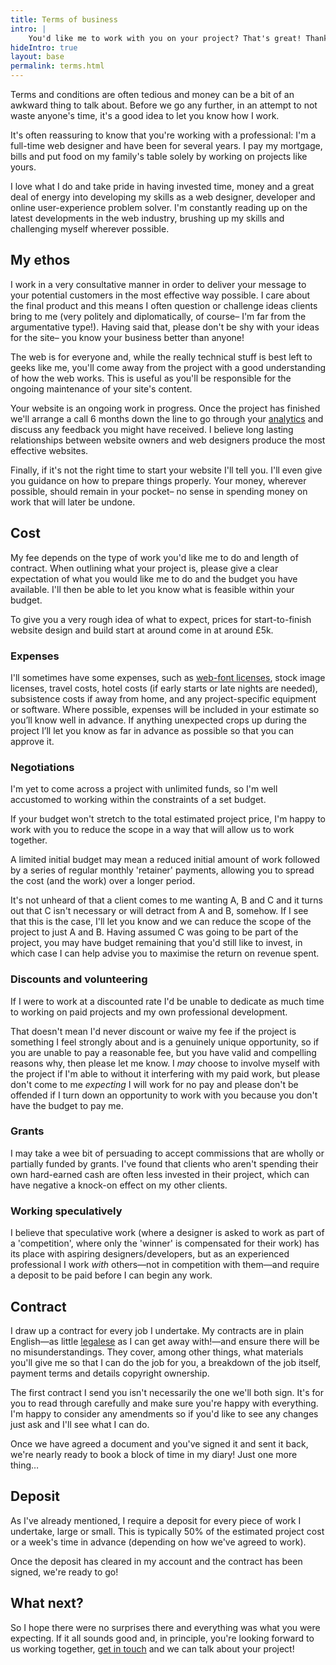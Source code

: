 ```yaml
---
title: Terms of business
intro: |
    You'd like me to work with you on your project? That's great! Thanks for thinking of me and for taking the time to get in touch. Before we go any further, have a quick read of this page.
hideIntro: true
layout: base
permalink: terms.html
---
```


Terms and conditions are often tedious and money can be a bit of an awkward thing to talk about. Before we go any further, in an attempt to not waste anyone's time, it's a good idea to let you know how I work.

It's often reassuring to know that you're working with a professional: I'm a full-time web designer and have been for several years. I pay my mortgage, bills and put food on my family's table solely by working on projects like yours.

I love what I do and take pride in having invested time, money and a great deal of energy into developing my skills as a web designer, developer and online user-experience problem solver. I'm constantly reading up on the latest developments in the web industry, brushing up my skills and challenging myself wherever possible.


## My ethos

I work in a very consultative manner in order to deliver your message to your potential customers in the most effective way possible. I care about the final product and this means I often question or challenge ideas clients bring to me (very politely and diplomatically,  of course– I'm far from the argumentative type!). Having said that, please don't be shy with your ideas for the site– you know your business better than anyone!

The web is for everyone and, while the really technical stuff is best left to geeks like me, you'll come away from the project with a good understanding of how the web works. This is useful as you'll be responsible for the ongoing maintenance of your site's content.

Your website is an ongoing work in progress. Once the project has finished we'll arrange a call 6 months down the line to go through your [analytics](/blog/google-analytics) and discuss any feedback you might have received. I believe long lasting relationships between website owners and web designers produce the most effective websites.

Finally, if it's not the right time to start your website I'll tell you. I'll even give you guidance on how to prepare things properly. Your money, wherever possible, should remain in your pocket– no sense in spending money on work that will later be undone.


## Cost

My fee depends on the type of work you'd like me to do and length of contract. When outlining what your project is, please give a clear expectation of what you would like me to do and the budget you have available. I'll then be able to let you know what is feasible within your budget.

To give you a very rough idea of what to expect, prices for start-to-finish website design and build start at around come in at around £5k.

### Expenses

I'll sometimes have some expenses, such as [web-font licenses](/blog/webfonts), stock image licenses, travel costs, hotel costs (if early starts or late nights are needed), subsistence costs if away from home, and any project-specific equipment or software. Where possible, expenses will be included in your estimate so you’ll know well in advance. If anything unexpected crops up during the project I’ll let you know as far in advance as possible so that you can approve it.

### Negotiations

I'm yet to come across a project with unlimited funds, so I'm well accustomed to working within the constraints of a set budget.

If your budget won't stretch to the total estimated project price, I'm happy to work with you to reduce the scope in a way that will allow us to work together.

A limited initial budget may mean a reduced initial amount of work followed by a series of regular monthly 'retainer' payments, allowing you to spread the cost (and the work) over a longer period.

It's not unheard of that a client comes to me wanting A, B and C and it turns out that C isn't necessary or will detract from A and B, somehow. If I see that this is the case, I'll let you know and we can reduce the scope of the project to just A and B. Having assumed C was going to be part of the project, you may have budget remaining that you'd still like to invest, in which case I can help advise you to maximise the return on revenue spent.

### Discounts and volunteering

If I were to work at a discounted rate I'd be unable to dedicate as much time to working on paid projects and my own professional development.

That doesn't mean I'd never discount or waive my fee if the project is something I feel strongly about and is a genuinely unique opportunity, so if you are unable to pay a reasonable fee, but you have valid and compelling reasons why, then please let me know. I *may* choose to involve myself with the project if I'm able to without it interfering with my paid work, but please don't come to me *expecting* I will work for no pay and please don't be offended if I turn down an opportunity to work with you because you don't have the budget to pay me.

### Grants

I may take a wee bit of persuading to accept commissions that are wholly or partially funded by grants. I've found that clients who aren't spending their own hard-earned cash are often less invested in their project, which can have negative a knock-on effect on my other clients.

### Working speculatively

I believe that speculative work (where a designer is asked to work as part of a 'competition', where only the 'winner' is compensated for their work) has its place with aspiring designers/developers, but as an experienced professional I work *with* others—not in competition with them—and require a deposit to be paid before I can begin any work.


## Contract

I draw up a contract for every job I undertake. My contracts are in plain English—as little [legalese](http://en.wikipedia.org/wiki/Legal_writing#Legalese) as I can get away with!—and ensure there will be no misunderstandings. They cover, among other things, what materials you'll give me so that I can do the job for you, a breakdown of the job itself, payment terms and details copyright ownership.

The first contract I send you isn't necessarily the one we'll both sign. It's for you to read through carefully and make sure you're happy with everything. I'm happy to consider any amendments so if you'd like to see any changes just ask and I'll see what I can do.

Once we have agreed a document and you've signed it and sent it back, we're nearly ready to book a block of time in my diary! Just one more thing…


## Deposit

As I've already mentioned, I require a deposit for every piece of work I undertake, large or small. This is typically 50% of the estimated project cost or a week's time in advance (depending on how we've agreed to work).

Once the deposit has cleared in my account and the contract has been signed, we're ready to go!


## What next?

So I hope there were no surprises there and everything was what you were expecting. If it all sounds good and, in principle, you're looking forward to us working together, [get in touch](/contact) and we can talk about your project!
